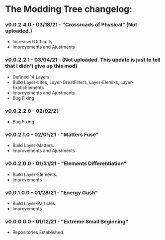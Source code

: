 # The Modding Tree changelog:

### v0.0.2.4.0 - 03/18/21 - "Crossroads of Physical" (Not uploaded.)
- Increased Difficulty
- Improvements and Ajustments

### v0.0.2.2.1 - 03/04/21 - (Not uploaded. This update is just to tell that I didn't give up this mod)
- Defined 14 Layers
- Build Layer-Lifes, Layer-GreatFilters, Layer-Elemixs, Layer-ExoticElements
- Improvements and Ajustments
- Bug Fixing

### v0.0.2.2.0 - 02/02/21
- Bug Fixing

### v0.0.2.1.0 - 02/01/21 - "Matters Fuse"
- Build Layer-Matters.
- Improvements and Ajustments

### v0.0.2.0.0 - 01/31/21 - "Elements Differentiation"
- Build Layer-Elements.
- Improvements

### v0.0.1.0.0 - 01/28/21 - "Energy Gush"
- Build Layer-Particles.
- Improvements

### v0.0.0.0.0 - 01/12/21 - "Extreme Small Beginning"
- Repositories Established.
